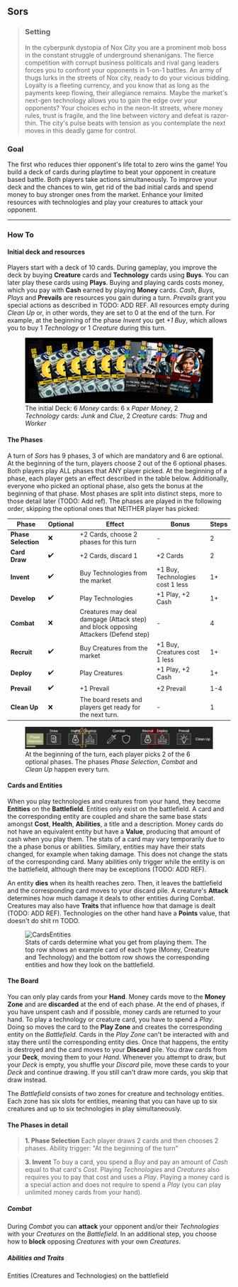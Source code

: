 ## Sors

>### Setting
>In the cyberpunk dystopia of Nox City you are a prominent mob boss in the constant struggle of underground shenanigans. The fierce competition with corrupt business politicals and rival gang leaders forces you to confront your opponents in 1-on-1 battles. An army of thugs lurks in the streets of Nox city, ready to do your vicious bidding. Loyalty is a fleeting currency, and you know that as long as the payments keep flowing, their allegiance remains. Maybe the market's next-gen technology allows you to gain the edge over your opponents? Your choices echo in the neon-lit streets, where money rules, trust is fragile, and the line between victory and defeat is razor-thin. The city's pulse beats with tension as you contemplate the next moves in this deadly game for control.

### Goal
The first who reduces thier opponent's life total to zero wins the game! You build a deck of cards during playtime to beat your opponent in creature based battle. Both players take actions simultaneously. To improve your deck and the chances to win, get rid of the bad initial cards and spend money to buy stronger ones from the market. Enhance your limited resources with technologies and play your creatures to attack your opponent.

---
### How To
#### Initial deck and resources
Players start with a deck of 10 cards. During gameplay, you improve the deck by buying **Creature** cards and **Technology** cards using **Buys**. You can later play these cards using **Plays**. Buying and playing cards costs money, which you pay with **Cash** earned by playing **Money** cards. _Cash_, _Buys_, _Plays_ and **Prevails** are resources you gain during a turn. _Prevails_ grant you special actions as described in TODO: ADD REF. All resources empty during _Clean Up_ or, in other words, they are set to 0 at the end of the turn. For example, at the beginning of the phase _Invent_ you get _+1 Buy_, which allows you to buy 1 _Technology_ or 1 _Creature_ during this turn.

<figure>
    <img src="Images/initialDeck.PNG"
         alt="TurnPhases">
    <figcaption>The initial Deck: 6 <i>Money</i> cards: 6 x <i>Paper Money</i>, 2 <i>Technology</i> cards: <i>Junk</i> and <i>Clue</i>, 2 <i>Creature</i> cards: <i>Thug</i> and <i>Worker</i></figcaption>
</figure>

#### The Phases
A turn of *Sors* has 9 phases, 3 of which are mandatory and 6 are optional. At the beginning of the turn, players choose 2 out of the 6 optional phases. Both players play ALL phases that ANY player picked. At the beginning of a phase, each player gets an effect described in the table below. Additionally, everyone who picked an optional phase, also gets the bonus at the beginning of that phase. Most phases are split into distinct steps, more to those detail later (TODO: Add ref). The phases are played in the following order, skipping the optional ones that NEITHER player has picked:

| Phase    | Optional | Effect | Bonus |  Steps
| -------- | ------- | ------- | ------- | -------
| **Phase Selection** | :x: | +2 Cards, choose 2 phases for this turn | - |  2  
| **Card Draw** | :heavy_check_mark: | +2 Cards, discard 1 | +2 Cards | 2
| **Invent** | :heavy_check_mark: | Buy Technologies from the market | +1 Buy, Technologies cost 1 less | 1+
| **Develop** | :heavy_check_mark: | Play Technologies | +1 Play, +2 Cash | 1+
| **Combat** | :x: | Creatures may deal damgage (Attack step) and block opposing Attackers (Defend step) | - | 4
| **Recruit** | :heavy_check_mark: | Buy Creatures from the market | +1 Buy, Creatures cost 1 less | 1+
| **Deploy** | :heavy_check_mark: | Play Creatures | +1 Play, +2 Cash | 1+
| **Prevail** | :heavy_check_mark: | +1 Prevail | +2 Prevail | 1-4
| **Clean Up** | :x: | The board resets and players get ready for the next turn. | - | 1  

<figure>
    <img src="Images/phases.PNG"
         alt="TurnPhases">
    <figcaption>At the beginning of the turn, each player picks 2 of the 6 optional phases. The phases <i>Phase Selection</i>, <i>Combat</i> and <i>Clean Up</i> happen every turn.</figcaption>
</figure>

#### Cards and Entities
When you play technologies and creatures from your hand, they become **Entities** on the **Battlefield**. Entities only exist on the battlefield. A card and the corresponding entity are coupled and share the same base stats amongst **Cost**, **Health**, **Abilities**, a title and a description. Money cards do not have an equivalent entity but have a **Value**, producing that amount of cash when you play them. The stats of a card may vary temporarily due to the a phase bonus or abilities. Similary, entities may have their stats changed, for example when taking damage. This does not change the stats of the corresponding card. Many abilities only trigger while the entity is on the battlefield, although there may be exceptions (TODO: ADD REF).

An entity **dies** when its health reaches zero. Then, it leaves the battlefield and the corresponding card moves to your discard pile. A creature's **Attack** determines how much damage it deals to other entities during Combat. Creatures may also have **Traits** that influence how that damage is dealt (TODO: ADD REF). Technologies on the other hand have a **Points** value, that doesn't do shit rn TODO. 

<figure>
    <img src="Images/CardsEntities.PNG"
         alt="CardsEntities">
    <figcaption> Stats of cards determine what you get from playing them. The top row shows an example card of each type (Money, Creature and Technology) and the bottom row shows the corresponding entities and how they look on the battlefield. </figcaption>
</figure>

#### The Board
You can only play cards from your **Hand**. Money cards move to the **Money Zone** and are **discarded** at the end of each phase. At the end of phases, if you have unspent cash and if possible, money cards are returned to your hand. To play a technology or creature card, you have to spend a _Play_. Doing so moves the card to the **Play Zone** and creates the corresponding entity on the _Battlefield_. Cards in the _Play Zone_ can't be interacted with and stay there until the corresponding entity dies. Once that happens, the entity is destroyed and the card moves to your **Discard** pile. You draw cards from your **Deck**, moving them to your _Hand_. Whenever you attempt to draw, but your _Deck_ is empty, you shuffle your _Discard_ pile, move these cards to your _Deck_ and continue drawing. If you still can't draw more cards, you skip that draw instead.

The _Battlefield_ consists of two zones for creature and technology entities. Each zone has six slots for entities, meaning that you can have up to six creatures and up to six technologies in play simultaneously.



#### The Phases in detail
>**1. Phase Selection**
> Each player draws 2 cards and then chooses 2 phases. Ability trigger: "At the beginning of the turn"

>**3. Invent**
>To buy a card, you spend a _Buy_ and pay an amount of _Cash_ equal to that card's _Cost_. Playing _Technologies_ and _Creatures_ also requires you to pay that cost and uses a _Play_.  Playing a money card is a special action and does not require to spend a _Play_ (you can play unlimited money cards from your hand).

##### Combat

During _Combat_ you can **attack** your opponent and/or their _Technologies_ with your _Creatures_ on the _Battlefield_. In an additional step, you choose how to **block** opposing _Creatures_ with your own _Creatures_.

##### Abilities and Traits
Entities (Creatures and Technologies) on the battlefield
